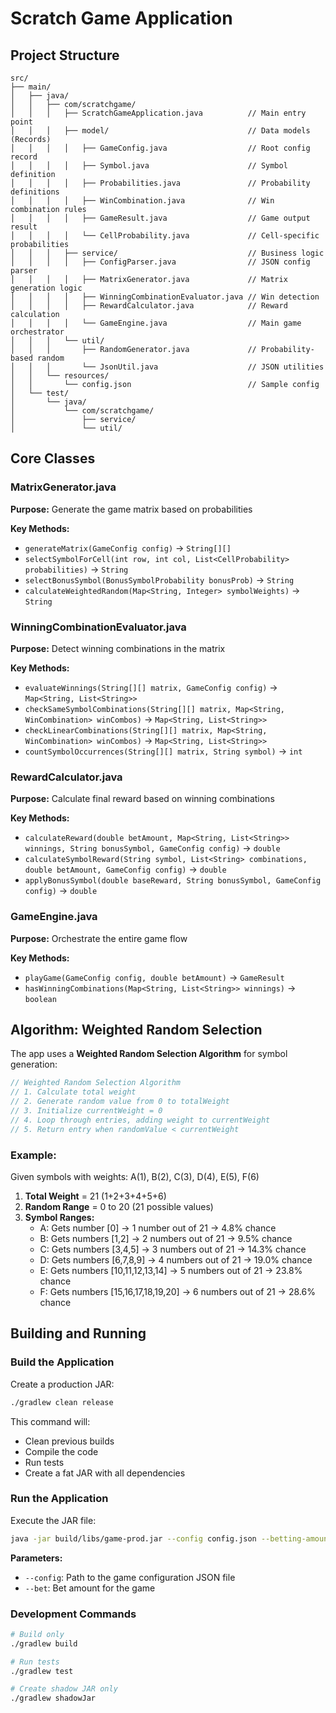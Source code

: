 # Scratch Game Application

## Project Structure

```
src/
├── main/
│   ├── java/
│   │   ├── com/scratchgame/
│   │   │   ├── ScratchGameApplication.java          // Main entry point
│   │   │   ├── model/                               // Data models (Records)
│   │   │   │   ├── GameConfig.java                  // Root config record
│   │   │   │   ├── Symbol.java                      // Symbol definition
│   │   │   │   ├── Probabilities.java               // Probability definitions
│   │   │   │   ├── WinCombination.java              // Win combination rules
│   │   │   │   ├── GameResult.java                  // Game output result
│   │   │   │   └── CellProbability.java             // Cell-specific probabilities
│   │   │   ├── service/                             // Business logic
│   │   │   │   ├── ConfigParser.java                // JSON config parser
│   │   │   │   ├── MatrixGenerator.java             // Matrix generation logic
│   │   │   │   ├── WinningCombinationEvaluator.java // Win detection
│   │   │   │   ├── RewardCalculator.java            // Reward calculation
│   │   │   │   └── GameEngine.java                  // Main game orchestrator
│   │   │   └── util/
│   │   │       ├── RandomGenerator.java             // Probability-based random
│   │   │       └── JsonUtil.java                    // JSON utilities
│   │   └── resources/
│   │       └── config.json                          // Sample config
│   └── test/
│       └── java/
│           └── com/scratchgame/
│               ├── service/
│               └── util/
```

## Core Classes

### MatrixGenerator.java

**Purpose:** Generate the game matrix based on probabilities

**Key Methods:**
- `generateMatrix(GameConfig config)` → `String[][]`
- `selectSymbolForCell(int row, int col, List<CellProbability> probabilities)` → `String`
- `selectBonusSymbol(BonusSymbolProbability bonusProb)` → `String`
- `calculateWeightedRandom(Map<String, Integer> symbolWeights)` → `String`

### WinningCombinationEvaluator.java

**Purpose:** Detect winning combinations in the matrix

**Key Methods:**
- `evaluateWinnings(String[][] matrix, GameConfig config)` → `Map<String, List<String>>`
- `checkSameSymbolCombinations(String[][] matrix, Map<String, WinCombination> winCombos)` → `Map<String, List<String>>`
- `checkLinearCombinations(String[][] matrix, Map<String, WinCombination> winCombos)` → `Map<String, List<String>>`
- `countSymbolOccurrences(String[][] matrix, String symbol)` → `int`

### RewardCalculator.java

**Purpose:** Calculate final reward based on winning combinations

**Key Methods:**
- `calculateReward(double betAmount, Map<String, List<String>> winnings, String bonusSymbol, GameConfig config)` → `double`
- `calculateSymbolReward(String symbol, List<String> combinations, double betAmount, GameConfig config)` → `double`
- `applyBonusSymbol(double baseReward, String bonusSymbol, GameConfig config)` → `double`

### GameEngine.java

**Purpose:** Orchestrate the entire game flow

**Key Methods:**
- `playGame(GameConfig config, double betAmount)` → `GameResult`
- `hasWinningCombinations(Map<String, List<String>> winnings)` → `boolean`

## Algorithm: Weighted Random Selection

The app uses a **Weighted Random Selection Algorithm** for symbol generation:

```java
// Weighted Random Selection Algorithm
// 1. Calculate total weight
// 2. Generate random value from 0 to totalWeight
// 3. Initialize currentWeight = 0
// 4. Loop through entries, adding weight to currentWeight
// 5. Return entry when randomValue < currentWeight
```

### Example:
Given symbols with weights: A(1), B(2), C(3), D(4), E(5), F(6)

1. **Total Weight** = 21 (1+2+3+4+5+6)
2. **Random Range** = 0 to 20 (21 possible values)
3. **Symbol Ranges:**
    - A: Gets number [0] → 1 number out of 21 → 4.8% chance
    - B: Gets numbers [1,2] → 2 numbers out of 21 → 9.5% chance
    - C: Gets numbers [3,4,5] → 3 numbers out of 21 → 14.3% chance
    - D: Gets numbers [6,7,8,9] → 4 numbers out of 21 → 19.0% chance
    - E: Gets numbers [10,11,12,13,14] → 5 numbers out of 21 → 23.8% chance
    - F: Gets numbers [15,16,17,18,19,20] → 6 numbers out of 21 → 28.6% chance

## Building and Running

### Build the Application

Create a production JAR:
```bash
./gradlew clean release
```

This command will:
- Clean previous builds
- Compile the code
- Run tests
- Create a fat JAR with all dependencies

### Run the Application

Execute the JAR file:
```bash
java -jar build/libs/game-prod.jar --config config.json --betting-amount  10
```

**Parameters:**
- `--config`: Path to the game configuration JSON file
- `--bet`: Bet amount for the game

### Development Commands

```bash
# Build only
./gradlew build

# Run tests
./gradlew test

# Create shadow JAR only
./gradlew shadowJar
```